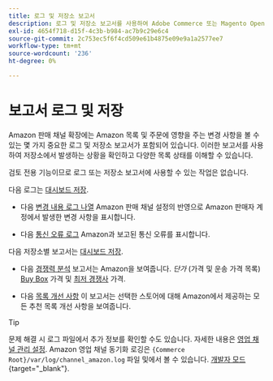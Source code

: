 ```yaml
---
title: 로그 및 저장소 보고서
description: 로그 및 저장소 보고서를 사용하여 Adobe Commerce 또는 Magento Open Source 스토어와 Amazon Marketplace 목록에서 발생하는 내용을 확인할 수 있습니다.
exl-id: 4654f718-d15f-4c3b-b984-ac7b9c29e6c4
source-git-commit: 2c753ec5f6f4cd509e61b4875e09e9a1a2577ee7
workflow-type: tm+mt
source-wordcount: '236'
ht-degree: 0%

---
```


# 보고서 로그 및 저장

Amazon 판매 채널 확장에는 Amazon 목록 및 주문에 영향을 주는 변경 사항을 볼 수 있는 몇 가지 중요한 로그 및 저장소 보고서가 포함되어 있습니다. 이러한 보고서를 사용하여 저장소에서 발생하는 상황을 확인하고 다양한 목록 상태를 이해할 수 있습니다.

검토 전용 기능이므로 로그 또는 저장소 보고서에 사용할 수 있는 작업은 없습니다.

다음 로그는 [대시보드 저장](./amazon-store-dashboard.md).

- 다음 [변경 내용 로그 나열](./listing-changes-log.md) Amazon 판매 채널 설정의 반영으로 Amazon 판매자 계정에서 발생한 변경 사항을 표시합니다.

- 다음 [통신 오류 로그](./communication-errors-log.md) Amazon과 보고된 통신 오류를 표시합니다.

다음 저장소별 보고서는 [대시보드 저장](./amazon-store-dashboard.md).

- 다음 [경쟁력 분석](./competitive-price-analysis.md) 보고서는 Amazon을 보여줍니다. _단가_ (가격 및 운송 가격 목록) [Buy Box](./buy-box-competitor-pricing.md) 가격 및 [최저 경쟁사](./lowest-competitor-pricing.md) 가격.

- 다음 [목록 개선 사항](./listing-improvements.md) 이 보고서는 선택한 스토어에 대해 Amazon에서 제공하는 모든 추천 목록 개선 사항을 보여줍니다.

>[!TIP]
>
>문제 해결 시 로그 파일에서 추가 정보를 확인할 수도 있습니다. 자세한 내용은 [영업 채널 관리 설정](./sales-channel-settings.md). Amazon 영업 채널 동기화 로깅은 `{Commerce Root}/var/log/channel_amazon.log` 파일 및에서 볼 수 있습니다. [개발자 모드](https://docs.magento.com/user-guide/magento/installation-modes.html){target=&quot;_blank&quot;}.
